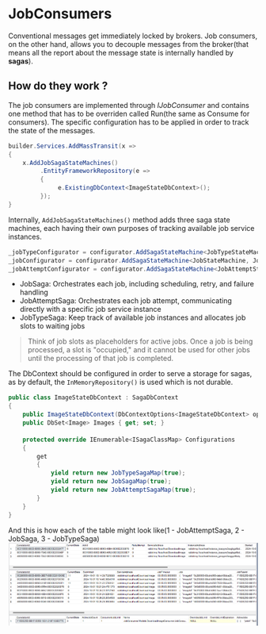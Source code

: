 # JobConsumers
Conventional messages get immediately locked by brokers. Job consumers, on the other hand, allows you to decouple messages from the broker(that means all the report about the message state is internally handled by **sagas**).

## How do they work ?
The job consumers are implemented through _IJobConsumer<T>_ and contains one method that has to be overriden called Run(the same as Consume for consumers).
The specific configuration has to be applied in order to track the state of the messages.
```csharp
builder.Services.AddMassTransit(x =>
{
    x.AddJobSagaStateMachines()
         .EntityFrameworkRepository(e =>
         {
              e.ExistingDbContext<ImageStateDbContext>();
         });
}
```

Internally, `AddJobSagaStateMachines()` method adds three saga state machines, each having their own purposes of tracking available job service instances.
```csharp
_jobTypeConfigurator = configurator.AddSagaStateMachine<JobTypeStateMachine, JobTypeSaga, JobTypeSagaDefinition>();
_jobConfigurator = configurator.AddSagaStateMachine<JobStateMachine, JobSaga, JobSagaDefinition>();
_jobAttemptConfigurator = configurator.AddSagaStateMachine<JobAttemptStateMachine, JobAttemptSaga, JobAttemptSagaDefinition>();
```

* JobSaga: Orchestrates each job, including scheduling, retry, and failure handling
* JobAttemptSaga: Orchestrates each job attempt, communicating directly with a specific job service instance
* JobTypeSaga: Keep track of available job instances and allocates job slots to waiting jobs

> Think of job slots as placeholders for active jobs. Once a job is being processed, a slot is "occupied," and it cannot be used for other jobs until the processing of that job is completed.

The DbContext should be configured in order to serve a storage for sagas, as by default, the `InMemoryRepository()` is used which is not durable.
```csharp
public class ImageStateDbContext : SagaDbContext
{
    public ImageStateDbContext(DbContextOptions<ImageStateDbContext> options) : base(options) {}
    public DbSet<Image> Images { get; set; }

    protected override IEnumerable<ISagaClassMap> Configurations
    {
        get
        {
            yield return new JobTypeSagaMap(true);
            yield return new JobSagaMap(true);
            yield return new JobAttemptSagaMap(true);
        }
    }
}
```
And this is how each of the table might look like(1 - JobAttemptSaga, 2 - JobSaga, 3 - JobTypeSaga)
![img.png](img.png)


